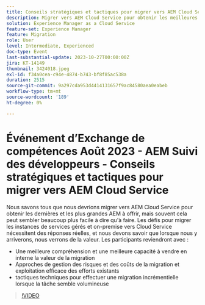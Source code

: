 ```yaml
---
title: Conseils stratégiques et tactiques pour migrer vers AEM Cloud Service
description: Migrer vers AEM Cloud Service pour obtenir les meilleures AEM et les plus récentes, migrer vers les instances de services sur site et gérés vers Cloud Service afin de mieux comprendre et de mieux vendre en interne la valeur des approches de migration pour gérer les risques et les coûts de migration et utiliser efficacement les efforts existants tactiques techniques pour effectuer progressivement la migration lorsque la tâche semble volumineuse
solution: Experience Manager as a Cloud Service
feature-set: Experience Manager
feature: Migration
role: User
level: Intermediate, Experienced
doc-type: Event
last-substantial-update: 2023-10-27T00:00:00Z
jira: KT-14149
thumbnail: 3424018.jpeg
exl-id: f34a0cea-c94e-4874-b743-bf8f85ac538a
duration: 2515
source-git-commit: 9a297cda953d4414131657f9ac84580aea0eabeb
workflow-type: tm+mt
source-wordcount: '189'
ht-degree: 0%

---
```


# Événement d’Exchange de compétences Août 2023 - AEM Suivi des développeurs - Conseils stratégiques et tactiques pour migrer vers AEM Cloud Service

Nous savons tous que nous devrions migrer vers AEM Cloud Service pour obtenir les dernières et les plus grandes AEM à offrir, mais souvent cela peut sembler beaucoup plus facile à dire qu&#39;à faire. Les défis pour migrer les instances de services gérés et on-premise vers Cloud Service nécessitent des réponses réelles, et nous devons savoir que lorsque nous y arriverons, nous verrons de la valeur. Les participants reviendront avec :

* Une meilleure compréhension et une meilleure capacité à vendre en interne la valeur de la migration
* Approches de gestion des risques et des coûts de la migration et exploitation efficace des efforts existants
* tactiques techniques pour effectuer une migration incrémentielle lorsque la tâche semble volumineuse

>[!VIDEO](https://video.tv.adobe.com/v/3424018/?learn=on)
